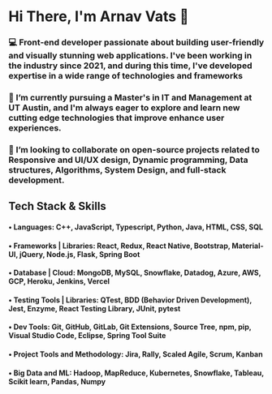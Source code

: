 <div align="left">
<h1 align="left">
  Hi There, I'm Arnav Vats 👋
</h1>
<h3>💻 Front-end developer passionate about building user-friendly and visually stunning web applications. I've been working in the industry since 2021, and during this time, I've developed expertise in a wide range of technologies and frameworks </h3>
<h3>🌱 I’m currently pursuing a Master's in IT and Management at UT Austin, and I'm always eager to explore and learn new cutting edge technologies that improve  enhance user experiences. </h3>
<h3>👯 I’m looking to collaborate on open-source projects related to Responsive and UI/UX design, Dynamic programming, Data structures, Algorithms, System Design, and full-stack development.</h3>
  
  ## Tech Stack & Skills
<h4> •	Languages: C++, JavaScript, Typescript, Python, Java, HTML, CSS, SQL</h4>
<h4> •	Frameworks | Libraries: React, Redux, React Native, Bootstrap, Material-UI, jQuery, Node.js, Flask, Spring Boot </h4>
<h4> •	Database | Cloud: MongoDB, MySQL, Snowflake, Datadog, Azure, AWS, GCP, Heroku, Jenkins, Vercel<h4>
<h4> •	Testing Tools | Libraries: QTest, BDD (Behavior Driven Development), Jest, Enzyme, React Testing Library, JUnit, pytest<h4>
<h4> •	Dev Tools: Git, GitHub, GitLab, Git Extensions, Source Tree, npm, pip, Visual Studio Code, Eclipse, Spring Tool Suite<h4>
<h4> •	Project Tools and Methodology: Jira, Rally, Scaled Agile, Scrum, Kanban<h4>
<h4> •	Big Data and ML: Hadoop, MapReduce, Kubernetes, Snowflake, Tableau, Scikit learn, Pandas, Numpy<h4>
</div>

